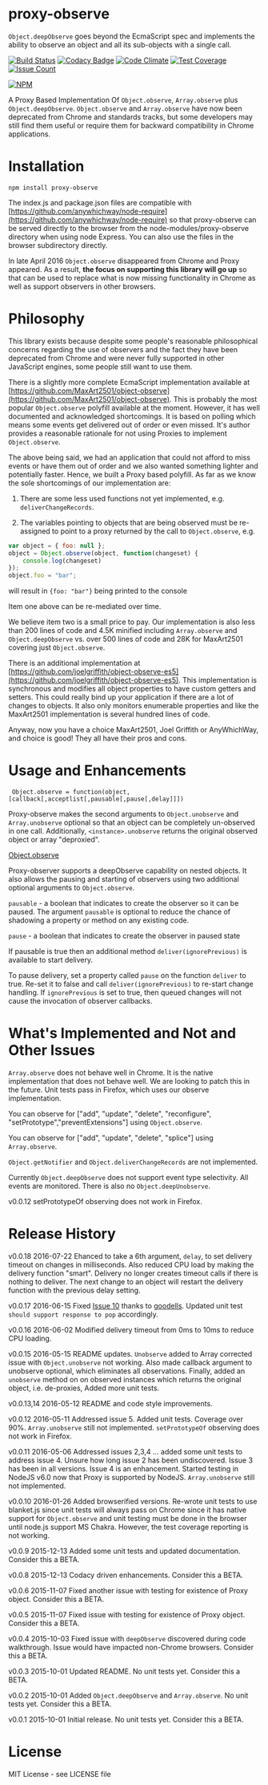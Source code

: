 # proxy-observe

```Object.deepObserve``` goes beyond the EcmaScript spec and implements the ability to observe an object and all its sub-objects with a single call.

[![Build Status](https://travis-ci.org/anywhichway/jovial.svg)](https://travis-ci.org/anywhichway/proxy-observe)
[![Codacy Badge](https://api.codacy.com/project/badge/grade/708886d433ad4de589c516fa8fed73e9)](https://www.codacy.com/app/syblackwell/proxy-observe)
[![Code Climate](https://codeclimate.com/github/anywhichway/proxy-observe/badges/gpa.svg)](https://codeclimate.com/github/anywhichway/proxy-observe)
[![Test Coverage](https://codeclimate.com/github/anywhichway/jovial/badges/coverage.svg)](https://codeclimate.com/github/anywhichway/proxy-observe/coverage)
[![Issue Count](https://codeclimate.com/github/anywhichway/proxy-observe/badges/issue_count.svg)](https://codeclimate.com/github/anywhichway/proxy-observe)

[![NPM](https://nodei.co/npm/proxy-observe.png?downloads=true&downloadRank=true&stars=true)](https://nodei.co/npm/proxy-observe/)

A Proxy Based Implementation Of ```Object.observe```, ```Array.observe``` plus ```Object.deepObserve```. ```Object.observe``` and ```Array.observe``` have now been deprecated from Chrome and standards tracks, but some developers may still find them useful or require them for backward compatibility in Chrome applications.


# Installation

```npm install proxy-observe```

The index.js and package.json files are compatible with [https://github.com/anywhichway/node-require](https://github.com/anywhichway/node-require) so that proxy-observe can be served directly to the browser from the node-modules/proxy-observe directory when using node Express. You can also use the files in the browser subdirectory directly.

In late April 2016 ```Object.observe``` disappeared from Chrome and Proxy appeared. As a result, **the focus on supporting this library will go up** so that can be used to replace what is now missing functionality in Chrome as well as support observers in other browsers.

# Philosophy

This library exists because despite some people's reasonable philosophical concerns regarding the use of observers and the fact they have been deprecated from Chrome and were never fully supported in other JavaScript engines, some people still want to use them.

There is a slightly more complete EcmaScript implementation available at [https://github.com/MaxArt2501/object-observe](https://github.com/MaxArt2501/object-observe). This is probably the most popular ```Object.observe``` polyfill available at the moment. However, it has well documented and acknowledged shortcomings. It is based on polling which means some events get delivered out of order or even missed. It's author provides a reasonable rationale for not using Proxies to implement ```Object.observe```.

The above being said, we had an application that could not afford to miss events or have them out of order and we also wanted something lighter and potentially faster. Hence, we built a Proxy based polyfill. As far as we know the sole shortcomings of our implementation are:

1. There are some less used functions not yet implemented, e.g. ```deliverChangeRecords```.

2. The variables pointing to objects that are being observed must be re-assigned to point to a proxy returned by the call to ```Object.observe```, e.g.

```javascript
var object = { foo: null };
object = Object.observe(object, function(changeset) {
    console.log(changeset)
});
object.foo = "bar";
```

will result in ```{foo: "bar"}``` being printed to the console

Item one above can be re-mediated over time.

We believe item two is a small price to pay. Our implementation is also less than 200 lines of code and 4.5K minified including ```Array.observe``` and ```Object.deepObserve``` vs. over 500 lines of code and 28K for MaxArt2501 covering just ```Object.observe```.

There is an additional implementation at [https://github.com/joelgriffith/object-observe-es5](https://github.com/joelgriffith/object-observe-es5). This implementation is synchronous and modifies all object properties to have custom getters and setters. This could really bind up your application if there are a lot of changes to objects. It also only monitors enumerable properties and like the MaxArt2501 implementation is several hundred lines of code.

Anyway, now you have a choice MaxArt2501, Joel Griffith or AnyWhichWay, and choice is good! They all have their pros and cons.

# Usage and Enhancements

` Object.observe = function(object,[callback[,acceptlist[,pausable[,pause[,delay]]])`

Proxy-observe makes the second arguments to ```Object.unobserve``` and  ```Array.unobserve``` optional so that an object can be completely un-observed in one call. Additionally, ```<instance>.unobserve``` returns the original observed object or array "deproxied".

[Object.observe](https://developer.mozilla.org/en-US/docs/Web/JavaScript/Reference/Global_Objects/Object/observe)

Proxy-observer supports a deepObserve capability on nested objects. It also allows the pausing and starting of observers using two additional optional arguments to ```Object.observe```.

```pausable``` - a boolean that indicates to create the observer so it can be paused. The argument ```pausable``` is optional to reduce the chance of shadowing a property or method on any existing code.

```pause``` - a boolean that indicates to create the observer in paused state

If pausable is true then an additional method ```deliver(ignorePrevious)``` is available to start delivery.

To pause delivery, set a property called ```pause``` on the function ```deliver``` to true. Re-set it to false and call ```deliver(ignorePrevious)``` to re-start change handling. If ```ignorePrevious``` is set to true, then queued changes will not cause the invocation of observer callbacks.


# What's Implemented and Not and Other Issues

```Array.observe``` does not behave well in Chrome. It is the native implementation that does not behave well. We are looking to patch this in the future. Unit tests pass in Firefox, which uses our observe implementation.

You can observe for ["add", "update", "delete", "reconfigure", "setPrototype","preventExtensions"] using ```Object.observe```.

You can observe for ["add", "update", "delete", "splice"] using ```Array.observe```.

```Object.getNotifier``` and ```Object.deliverChangeRecords``` are not implemented.

Currently ```Object.deepObserve``` does not support event type selectivity. All events are monitored. There is also no ```Object.deepUnobserve```.

v0.0.12 setPrototypeOf observing does not work in Firefox.

# Release History

v0.0.18 2016-07-22 Ehanced to take a 6th argument, `delay`, to set delivery timeout on changes in milliseconds. Also reduced CPU load by making the delivery function "smart". Delivery no longer creates timeout calls if there is nothing to deliver. The next change to an object will restart the delivery function with the previous delay setting.

v0.0.17 2016-06-15 Fixed [Issue 10](https://github.com/anywhichway/proxy-observe/issues/10#issue-159794843) thanks to [goodells](https://github.com/goodells). Updated unit test `should support response to pop` accordingly.

v0.0.16 2016-06-02 Modified delivery timeout from 0ms to 10ms to reduce CPU loading.

v0.0.15 2016-05-15 README updates. ```Unobserve``` added to Array corrected issue with ```Object.unobserve``` not working. Also made callback argument to unobserve optional, which eliminates all observations. Finally, added an ```unobserve``` method on on observed instances which returns the original object, i.e. de-proxies, Added more unit tests.

v0.0.13,14 2016-05-12 README and code style improvements.

v0.0.12 2016-05-11 Addressed issue 5. Added unit tests. Coverage over 90%. ```Array.unobserve``` still not implemented. ```setPrototypeOf``` observing does not work in Firefox.

v0.0.11 2016-05-06 Addressed issues 2,3,4 ... added some unit tests to address issue 4. Unsure how long issue 2 has been undiscovered. Issue 3 has been in all versions. Issue 4 is an enhancement. Started testing in NodeJS v6.0 now that Proxy is supported by NodeJS. ```Array.unobserve``` still not implemented.

v0.0.10 2016-01-26 Added browserified versions. Re-wrote unit tests to use blanket.js since unit tests will always pass on Chrome since it has native support for ```Object.observe``` and unit testing must be done in the browser until node.js support MS Chakra. However, the test coverage reporting is not working.

v0.0.9 2015-12-13 Added some unit tests and updated documentation. Consider this a BETA.

v0.0.8 2015-12-13 Codacy driven enhancements. Consider this a BETA.

v0.0.6 2015-11-07 Fixed another issue with testing for existence of Proxy object. Consider this a BETA.

v0.0.5 2015-11-07 Fixed issue with testing for existence of Proxy object. Consider this a BETA.

v0.0.4 2015-10-03 Fixed issue with ```deepObserve``` discovered during code walkthrough. Issue would have impacted non-Chrome browsers. Consider this a BETA.

v0.0.3 2015-10-01 Updated README. No unit tests yet. Consider this a BETA.

v0.0.2 2015-10-01 Added ```Object.deepObserve``` and ```Array.observe```. No unit tests yet. Consider this a BETA.

v0.0.1 2015-10-01 Initial release. No unit tests yet. Consider this a BETA.


# License

MIT License - see LICENSE file
